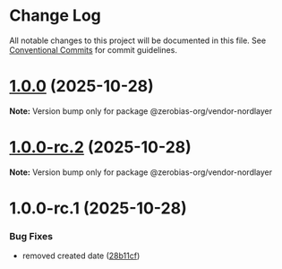 # Change Log

All notable changes to this project will be documented in this file.
See [Conventional Commits](https://conventionalcommits.org) for commit guidelines.

# [1.0.0](https://github.com/zerobias-org/vendor/compare/@zerobias-org/vendor-nordlayer@1.0.0-rc.2...@zerobias-org/vendor-nordlayer@1.0.0) (2025-10-28)

**Note:** Version bump only for package @zerobias-org/vendor-nordlayer





# [1.0.0-rc.2](https://github.com/zerobias-org/vendor/compare/@zerobias-org/vendor-nordlayer@1.0.0-rc.1...@zerobias-org/vendor-nordlayer@1.0.0-rc.2) (2025-10-28)

**Note:** Version bump only for package @zerobias-org/vendor-nordlayer





# 1.0.0-rc.1 (2025-10-28)


### Bug Fixes

* removed created date ([28b11cf](https://github.com/zerobias-org/vendor/commit/28b11cf2563e9cdadd4b1dc83edd60d2fcd01df0))
